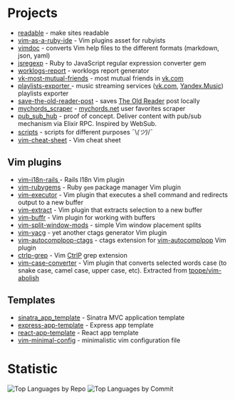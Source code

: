 # Projects

* [readable](https://github.com/lucerion/readable) - make sites readable
* [vim-as-a-ruby-ide](https://github.com/lucerion/vim-as-a-ruby-ide) - Vim plugins asset for rubyists
* [vimdoc](https://github.com/lucerion/vimdoc) - converts Vim help files to the different formats (markdown, json, yaml)
* [jsregexp](https://github.com/lucerion/jsregexp) - Ruby to JavaScript regular expression converter gem
* [worklogs-report](https://github.com/lucerion/worklogs-report) - worklogs report generator
* [vk-most-mutual-friends](https://github.com/lucerion/vk-most-mutual-friends) - most mutual friends in [vk.com](https://vk.com)
* [playlists-exporter ](https://github.com/lucerion/playlists-exporter) - music streaming services ([vk.com](https://vk.com), [Yandex.Music](https://music.yandex.ru)) playlists exporter
* [save-the-old-reader-post](https://github.com/lucerion/save-the-old-reader-post) - saves [The Old Reader](https://theoldreader.com/) post locally
* [mychords_scraper](https://github.com/lucerion/mychords_scraper) - [mychords.net](https://mychords.net) user favorites scraper
* [pub_sub_hub](https://github.com/lucerion/pub_sub_hub) - proof of concept. Deliver content with pub/sub mechanism via Elixir RPC. Inspired by WebSub.
* [scripts](https://github.com/lucerion/scripts) - scripts for different purposes ¯\\_(ツ)_/¯
* [vim-cheat-sheet](https://github.com/lucerion/vim-cheat-sheet) - Vim cheat sheet

## Vim plugins

* [vim-i18n-rails ](https://github.com/lucerion/vim-i18n-rails) - Rails I18n Vim plugin
* [vim-rubygems](https://github.com/lucerion/vim-rubygems) - Ruby `gem` package manager Vim plugin
* [vim-executor](https://github.com/lucerion/vim-executor) - Vim plugin that executes a shell command and redirects output to a new buffer
* [vim-extract](https://github.com/lucerion/vim-extract) - Vim plugin that extracts selection to a new buffer
* [vim-buffr](https://github.com/lucerion/vim-buffr) - Vim plugin for working with buffers
* [vim-split-window-mods](https://github.com/lucerion/vim-split-window-mods) - simple Vim window placement splits
* [vim-yacg](https://github.com/lucerion/vim-yacg) - yet another ctags generator Vim plugin
* [vim-autocomplpop-ctags](https://github.com/lucerion/vim-autocomplpop-ctags) - ctags extension for [vim-autocomplpop](https://github.com/othree/vim-autocomplpop) Vim plugin
* [ctrlp-grep](https://github.com/lucerion/ctrlp-grep) - Vim [CtrlP](https://github.com/ctrlpvim/ctrlp.vim) grep extension
* [vim-case-converter](https://github.com/lucerion/vim-case-converter) - Vim plugin that converts selected words case (to snake case, camel case, upper case, etc). Extracted from [tpope/vim-abolish](https://github.com/tpope/vim-abolish)

## Templates

* [sinatra_app_template](https://github.com/lucerion/sinatra_app_template) - Sinatra MVC application template
* [express-app-template](https://github.com/lucerion/express-app-template) - Express app template
* [react-app-template](https://github.com/lucerion/react-app-template) - React app template
* [vim-minimal-config](https://github.com/lucerion/vim-minimal-config) - minimalistic vim configuration file

# Statistic

![Top Languages by Repo](https://github-profile-summary-cards.vercel.app/api/cards/repos-per-language?username=lucerion&theme=github)
![Top Languages by Commit](https://github-profile-summary-cards.vercel.app/api/cards/most-commit-language?username=lucerion&theme=github)
